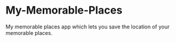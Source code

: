 # My-Memorable-Places
My memorable places app which lets you save the location of your memorable places.
